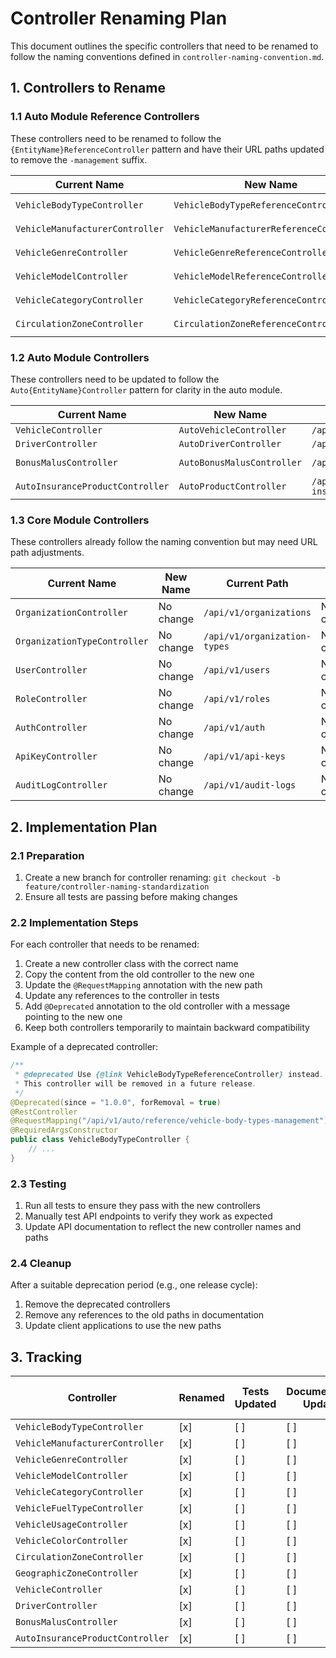 # Controller Renaming Plan

This document outlines the specific controllers that need to be renamed to follow the naming conventions defined in
`controller-naming-convention.md`.

## 1. Controllers to Rename

### 1.1 Auto Module Reference Controllers

These controllers need to be renamed to follow the `{EntityName}ReferenceController` pattern and have their URL paths
updated to remove the `-management` suffix.

| Current Name                    | New Name                                 | Current Path                                              | New Path                                       |
|---------------------------------|------------------------------------------|-----------------------------------------------------------|------------------------------------------------|
| `VehicleBodyTypeController`     | `VehicleBodyTypeReferenceController`     | `/api/v1/auto/reference/vehicle-body-types-management`    | `/api/v1/auto/reference/vehicle-body-types`    |
| `VehicleManufacturerController` | `VehicleManufacturerReferenceController` | `/api/v1/auto/reference/vehicle-manufacturers-management` | `/api/v1/auto/reference/vehicle-manufacturers` |
| `VehicleGenreController`        | `VehicleGenreReferenceController`        | `/api/v1/auto/reference/vehicle-genres-management`        | `/api/v1/auto/reference/vehicle-genres`        |
| `VehicleModelController`        | `VehicleModelReferenceController`        | `/api/v1/auto/reference/vehicle-models-management`        | `/api/v1/auto/reference/vehicle-models`        |
| `VehicleCategoryController`     | `VehicleCategoryReferenceController`     | `/api/v1/auto/reference/vehicle-categories-management`    | `/api/v1/auto/reference/vehicle-categories`    |
| `CirculationZoneController`     | `CirculationZoneReferenceController`     | `/api/v1/auto/reference/circulation-zones-management`     | `/api/v1/auto/reference/circulation-zones`     |

### 1.2 Auto Module Controllers

These controllers need to be updated to follow the `Auto{EntityName}Controller` pattern for clarity in the auto module.

| Current Name                     | New Name                   | Current Path                                                     | New Path                   |
|----------------------------------|----------------------------|------------------------------------------------------------------|----------------------------|
| `VehicleController`              | `AutoVehicleController`    | `/api/v1/organizations/{organizationId}/vehicles`                | `/api/v1/auto/vehicles`    |
| `DriverController`               | `AutoDriverController`     | `/api/v1/organizations/{organizationId}/drivers`                 | `/api/v1/auto/drivers`     |
| `BonusMalusController`           | `AutoBonusMalusController` | `/api/v1/auto/bonus-malus`                                       | `/api/v1/auto/bonus-malus` |
| `AutoInsuranceProductController` | `AutoProductController`    | `/api/v1/organizations/{organizationId}/auto-insurance-products` | `/api/v1/auto/products`    |

### 1.3 Core Module Controllers

These controllers already follow the naming convention but may need URL path adjustments.

| Current Name                 | New Name  | Current Path                 | New Path  |
|------------------------------|-----------|------------------------------|-----------|
| `OrganizationController`     | No change | `/api/v1/organizations`      | No change |
| `OrganizationTypeController` | No change | `/api/v1/organization-types` | No change |
| `UserController`             | No change | `/api/v1/users`              | No change |
| `RoleController`             | No change | `/api/v1/roles`              | No change |
| `AuthController`             | No change | `/api/v1/auth`               | No change |
| `ApiKeyController`           | No change | `/api/v1/api-keys`           | No change |
| `AuditLogController`         | No change | `/api/v1/audit-logs`         | No change |

## 2. Implementation Plan

### 2.1 Preparation

1. Create a new branch for controller renaming: `git checkout -b feature/controller-naming-standardization`
2. Ensure all tests are passing before making changes

### 2.2 Implementation Steps

For each controller that needs to be renamed:

1. Create a new controller class with the correct name
2. Copy the content from the old controller to the new one
3. Update the `@RequestMapping` annotation with the new path
4. Update any references to the controller in tests
5. Add `@Deprecated` annotation to the old controller with a message pointing to the new one
6. Keep both controllers temporarily to maintain backward compatibility

Example of a deprecated controller:

```java
/**
 * @deprecated Use {@link VehicleBodyTypeReferenceController} instead.
 * This controller will be removed in a future release.
 */
@Deprecated(since = "1.0.0", forRemoval = true)
@RestController
@RequestMapping("/api/v1/auto/reference/vehicle-body-types-management")
@RequiredArgsConstructor
public class VehicleBodyTypeController {
    // ...
}
```

### 2.3 Testing

1. Run all tests to ensure they pass with the new controllers
2. Manually test API endpoints to verify they work as expected
3. Update API documentation to reflect the new controller names and paths

### 2.4 Cleanup

After a suitable deprecation period (e.g., one release cycle):

1. Remove the deprecated controllers
2. Remove any references to the old paths in documentation
3. Update client applications to use the new paths

## 3. Tracking

| Controller                       | Renamed | Tests Updated | Documentation Updated | Deprecated Old Controller | Removed Old Controller |
|----------------------------------|---------|---------------|-----------------------|---------------------------|------------------------|
| `VehicleBodyTypeController`      | [x]     | [ ]           | [ ]                   | [x]                       | [ ]                    |
| `VehicleManufacturerController`  | [x]     | [ ]           | [ ]                   | [x]                       | [ ]                    |
| `VehicleGenreController`         | [x]     | [ ]           | [ ]                   | [x]                       | [ ]                    |
| `VehicleModelController`         | [x]     | [ ]           | [ ]                   | [x]                       | [ ]                    |
| `VehicleCategoryController`      | [x]     | [ ]           | [ ]                   | [x]                       | [ ]                    |
| `VehicleFuelTypeController`      | [x]     | [ ]           | [ ]                   | [x]                       | [ ]                    |
| `VehicleUsageController`         | [x]     | [ ]           | [ ]                   | [x]                       | [ ]                    |
| `VehicleColorController`         | [x]     | [ ]           | [ ]                   | [x]                       | [ ]                    |
| `CirculationZoneController`      | [x]     | [ ]           | [ ]                   | [x]                       | [ ]                    |
| `GeographicZoneController`       | [x]     | [ ]           | [ ]                   | [x]                       | [ ]                    |
| `VehicleController`              | [x]     | [ ]           | [ ]                   | [x]                       | [ ]                    |
| `DriverController`               | [x]     | [ ]           | [ ]                   | [x]                       | [ ]                    |
| `BonusMalusController`           | [x]     | [ ]           | [ ]                   | [x]                       | [ ]                    |
| `AutoInsuranceProductController` | [x]     | [ ]           | [ ]                   | [x]                       | [ ]                    |

